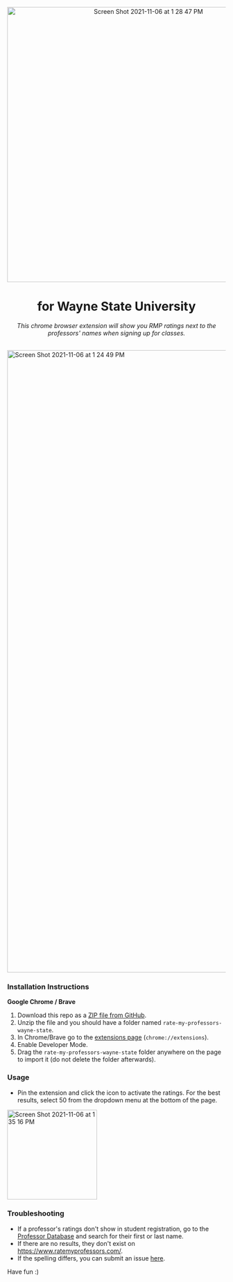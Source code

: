 <p align="center">
  <img width="635" alt="Screen Shot 2021-11-06 at 1 28 47 PM" src="https://user-images.githubusercontent.com/66044327/140618493-9488ed33-02c5-4b6e-9f23-2d324831a955.png">
</p>

<h1 align="center">for Wayne State University</h1>

<p align="center"> <i>This chrome browser extension will show you RMP ratings next to the professors' names when signing up for classes. </i> </p1>

<br> <img width="1436" alt="Screen Shot 2021-11-06 at 1 24 49 PM" src="https://user-images.githubusercontent.com/66044327/140618386-647393c4-dd89-4915-ad12-d51be94e4568.png">

### Installation Instructions
**Google Chrome / Brave** 
1. Download this repo as a [ZIP file from GitHub](https://github.com/AdvaitPaliwal/rate-my-professor-wayne-state/archive/refs/heads/main.zip).
1. Unzip the file and you should have a folder named `rate-my-professors-wayne-state`.
1. In Chrome/Brave go to the [extensions page](chrome://extensions) (`chrome://extensions`).
1. Enable Developer Mode.
1. Drag the `rate-my-professors-wayne-state` folder anywhere on the page to import it (do not delete the folder afterwards).

### Usage
* Pin the extension and click the icon to activate the ratings. For the best results, select 50 from the dropdown menu at the bottom of the page.
<img width="207" alt="Screen Shot 2021-11-06 at 1 35 16 PM" src="https://user-images.githubusercontent.com/66044327/140618688-4923bb92-ff83-4824-b16f-337c0c652469.png">

### Troubleshooting
* If a professor's ratings don't show in student registration, go to the [Professor Database](https://raw.githubusercontent.com/AdvaitPaliwal/rate-my-professors-wayne-state/main/content.js) and search for their first or last name. 
* If there are no results, they don't exist on https://www.ratemyprofessors.com/. 
* If the spelling differs, you can submit an issue [here](https://github.com/AdvaitPaliwal/rate-my-professors-wayne-state/issues).

Have fun :)
